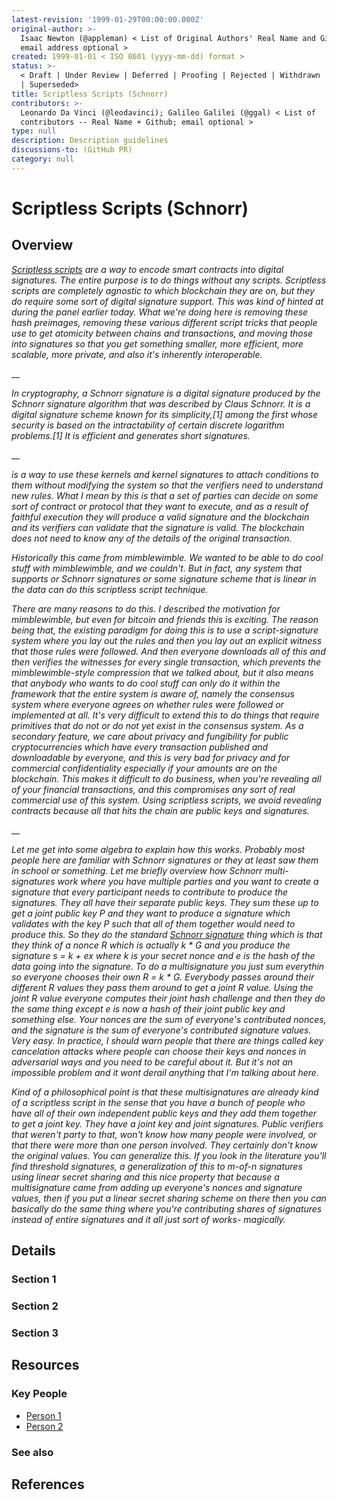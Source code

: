 ```yaml
---
latest-revision: '1999-01-29T00:00:00.000Z'
original-author: >-
  Isaac Newton (@appleman) < List of Original Authors' Real Name and Github;
  email address optional >
created: 1999-01-01 < ISO 8601 (yyyy-mm-dd) format >
status: >-
  < Draft | Under Review | Deferred | Proofing | Rejected | Withdrawn | Accepted
  | Superseded>
title: Scriptless Scripts (Schnorr)
contributors: >-
  Leonardo Da Vinci (@leodavinci); Galileo Galilei (@ggal) < List of
  contributors -- Real Name + Github; email optional >
type: null
description: Description guidelines
discussions-to: (GitHub PR)
category: null
---
```


# Scriptless Scripts \(Schnorr\)

## Overview

[_Scriptless scripts_](http://diyhpl.us/wiki/transcripts/realworldcrypto/2018/mimblewimble-and-scriptless-scripts/) _are a way to encode smart contracts into digital signatures. The entire purpose is to do things without any scripts. Scriptless scripts are completely agnostic to which blockchain they are on, but they do require some sort of digital signature support. This was kind of hinted at during the panel earlier today. What we're doing here is removing these hash preimages, removing these various different script tricks that people use to get atomicity between chains and transactions, and moving those into signatures so that you get something smaller, more efficient, more scalable, more private, and also it's inherently interoperable._

\_\_

_In cryptography, a Schnorr signature is a digital signature produced by the Schnorr signature algorithm that was described by Claus Schnorr. It is a digital signature scheme known for its simplicity,\[1\] among the first whose security is based on the intractability of certain discrete logarithm problems.\[1\] It is efficient and generates short signatures._

\_\_

_is a way to use these kernels and kernel signatures to attach conditions to them without modifying the system so that the verifiers need to understand new rules. What I mean by this is that a set of parties can decide on some sort of contract or protocol that they want to execute, and as a result of faithful execution they will produce a valid signature and the blockchain and its verifiers can validate that the signature is valid. The blockchain does not need to know any of the details of the original transaction._

_Historically this came from mimblewimble. We wanted to be able to do cool stuff with mimblewimble, and we couldn't. But in fact, any system that supports or Schnorr signatures or some signature scheme that is linear in the data can do this scriptless script technique._

_There are many reasons to do this. I described the motivation for mimblewimble, but even for bitcoin and friends this is exciting. The reason being that, the existing paradigm for doing this is to use a script-signature system where you lay out the rules and then you lay out an explicit witness that those rules were followed. And then everyone downloads all of this and then verifies the witnesses for every single transaction, which prevents the mimblewimble-style compression that we talked about, but it also means that anybody who wants to do cool stuff can only do it within the framework that the entire system is aware of, namely the consensus system where everyone agrees on whether rules were followed or implemented at all. It's very difficult to extend this to do things that require primitives that do not or do not yet exist in the consensus system. As a secondary feature, we care about privacy and fungibility for public cryptocurrencies which have every transaction published and downloadable by everyone, and this is very bad for privacy and for commercial confidentiality especially if your amounts are on the blockchain. This makes it difficult to do business, when you're revealing all of your financial transactions, and this compromises any sort of real commercial use of this system. Using scriptless scripts, we avoid revealing contracts because all that hits the chain are public keys and signatures._

\_\_

_Let me get into some algebra to explain how this works. Probably most people here are familiar with Schnorr signatures or they at least saw them in school or something. Let me briefly overview how Schnorr multi-signatures work where you have multiple parties and you want to create a signature that every participant needs to contribute to produce the signatures. They all have their separate public keys. They sum these up to get a joint public key P and they want to produce a signature which validates with the key P such that all of them together would need to produce this. So they do the standard_ [_Schnorr signature_](https://diyhpl.us/wiki/transcripts/scalingbitcoin/milan/schnorr-signatures/) _thing which is that they think of a nonce R which is actually k \* G and you produce the signature s = k + ex where k is your secret nonce and e is the hash of the data going into the signature. To do a multisignature you just sum everythin so everyone chooses their own R = k \* G. Everybody passes around their different R values they pass them around to get a joint R value. Using the joint R value everyone computes their joint hash challenge and then they do the same thing except e is now a hash of their joint public key and something else. Your nonces are the sum of everyone's contributed nonces, and the signature is the sum of everyone's contributed signature values. Very easy. In practice, I should warn people that there are things called key cancelation attacks where people can choose their keys and nonces in adversarial ways and you need to be careful about it. But it's not an impossible problem and it wont derail anything that I'm talking about here._

_Kind of a philosophical point is that these multisignatures are already kind of a scriptless script in the sense that you have a bunch of people who have all of their own independent public keys and they add them together to get a joint key. They have a joint key and joint signatures. Public verifiers that weren't party to that, won't know how many people were involved, or that there were more than one person involved. They certainly don't know the original values. You can generalize this. If you look in the literature you'll find threshold signatures, a generalization of this to m-of-n signatures using linear secret sharing and this nice property that because a multisignature came from adding up everyone's nonces and signature values, then if you put a linear secret sharing scheme on there then you can basically do the same thing where you're contributing shares of signatures instead of entire signatures and it all just sort of works- magically._

## Details

### Section 1

### Section 2

### Section 3

## Resources

### Key People

* [Person 1](scriptless-scripts-schnorr.md)
* [Person 2](scriptless-scripts-schnorr.md)

### See also

## References

